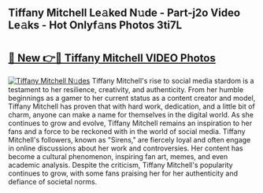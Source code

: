 ## Tiffany Mitchell Le𝚊ked N𝚞de - Part-j2o Video Le𝚊ks - Hot Onlyf𝚊ns Photos 3ti7L

# <h2><a href="http://ab20707.deff.icu/?id=Tiffany+Mitchell">🔗 New 👉🔴 Tiffany Mitchell VIDEO Photos</a></h2>

[![Tiffany Mitchell N𝚞des](https://i.imgur.com/rIISA9y.gif)](http://ab20707.deff.icu/?id=Tiffany+Mitchell)
Tiffany Mitchell's rise to social media stardom is a testament to her resilience, creativity, and authenticity. From her humble beginnings as a gamer to her current status as a content creator and model, Tiffany Mitchell has proven that with hard work, dedication, and a little bit of charm, anyone can make a name for themselves in the digital world. As she continues to grow and evolve, Tiffany Mitchell remains an inspiration to her fans and a force to be reckoned with in the world of social media. Tiffany Mitchell's followers, known as "Sirens," are fiercely loyal and often engage in online discussions about her work and controversies. Her content has become a cultural phenomenon, inspiring fan art, memes, and even academic analysis. Despite the criticism, Tiffany Mitchell's popularity continues to grow, with some fans praising her for her authenticity and defiance of societal norms.

